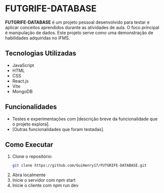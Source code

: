# FUTGRIFE-DATABASE

**FUTGRIFE-DATABASE** é um projeto pessoal desenvolvido para testar e aplicar conceitos aprendidos durante as atividades de aula. O foco principal é manipulação de dados. Este projeto serve como uma demonstração de habilidades adquiridas no IFMS.

## Tecnologias Utilizadas

- JavaScript  
- HTML  
- CSS  
- React.js
- Vite
- MongoDB

## Funcionalidades

- Testes e experimentações com [descrição breve da funcionalidade que o projeto explora].
- [Outras funcionalidades que foram testadas].

## Como Executar

1. Clone o repositório:
   ```sh
   git clone https://github.com/GuiHenry17/FUTGRIFE-DATABASE.git
   
2. Abra localmente
3. Inicie o servidor com npm start
4. Inicie o cliente com npm run dev
